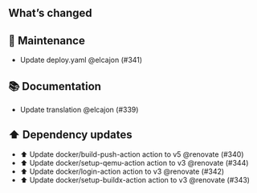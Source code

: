 ## What’s changed
## 🧰 Maintenance

- Update deploy.yaml @elcajon (#341)

## 📚 Documentation

- Update translation @elcajon (#339)

## ⬆️ Dependency updates

- ⬆️ Update docker/build-push-action action to v5 @renovate (#340)
- ⬆️ Update docker/setup-qemu-action action to v3 @renovate (#344)
- ⬆️ Update docker/login-action action to v3 @renovate (#342)
- ⬆️ Update docker/setup-buildx-action action to v3 @renovate (#343)
